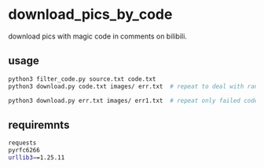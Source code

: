 # download_pics_by_code

download pics with magic code in comments on bilibili.

## usage

```sh
python3 filter_code.py source.txt code.txt
python3 download.py code.txt images/ err.txt  # repeat to deal with random status 502

python3 download.py err.txt images/ err1.txt  # repeat only failed code
```

## requiremnts

```sh
requests
pyrfc6266
urllib3==1.25.11
```